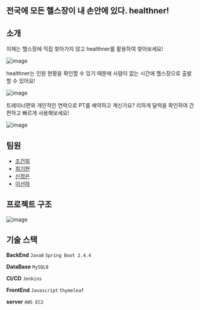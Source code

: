 ## 전국에 모든 헬스장이 내 손안에 있다. healthner!

## 소개

이제는 헬스장에 직접 찾아가지 않고 healthner를 활용하여 찾아보세요!

![image](https://user-images.githubusercontent.com/59357153/121778541-4409dd80-cbd2-11eb-9e05-8390b1d8769e.png)

healthner는 인원 현황을 확인할 수 있기 때문에 사람이 없는 시간에 헬스장으로 출발할 수 있어요!

![image](https://user-images.githubusercontent.com/59357153/121779546-32770480-cbd7-11eb-95bb-1aeed89210a3.png)


트레이너편와 개인적인 연락으로 PT를 예약하고 계신가요? 리하게 달력을 확인하여 간편하고 빠르게 사용해보세요!

![image](https://user-images.githubusercontent.com/59357153/121779565-4e7aa600-cbd7-11eb-92ef-433751fd54ce.png)

## 팀원

* [조건희](https://github.com/jghee)
* [최기현](https://github.com/hyeonic)
* [신정은](https://github.com/SinJeongEun)
* [이선하](https://github.com/Leeseonha)

## 프로젝트 구조

![image](https://user-images.githubusercontent.com/59357153/121779500-f04dc300-cbd6-11eb-89dd-5ca7f128594a.png)

## 기술 스택

**BackEnd** `Java8` `Spring Boot 2.4.4`

**DataBase** `MySQL8`

**CI/CD** `Jenkins`

**FrontEnd** `Javascript` `thymeleaf`

**server** `AWS EC2`
